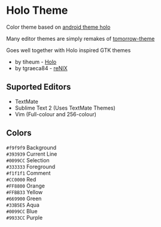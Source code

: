 # Holo Theme
Color theme based on [android theme holo](http://developer.android.com/design/style/color.html)

Many editor themes are simply remakes of [tomorrow-theme](https://github.com/chriskempson/tomorrow-theme)

Goes well together with Holo inspired GTK themes
* by tiheum - [Holo](http://tiheum.deviantart.com/#/d4mr0s4)
* by tgraeca84 - [reNIX](http://gnome-look.org/content/show.php?content=153312)

## Suported Editors

* TextMate
* Sublime Text 2 (Uses TextMate Themes)
* Vim (Full-colour and 256-colour)

## Colors

`#f9f9f9` Background  
`#393939` Current Line  
`#0099CC` Selection  
`#333333` Foreground  
`#f1f1f1` Comment  
`#CC0000` Red  
`#FF8800` Orange  
`#FFBB33` Yellow  
`#669900` Green  
`#33B5E5` Aqua  
`#0099CC` Blue  
`#9933CC` Purple
